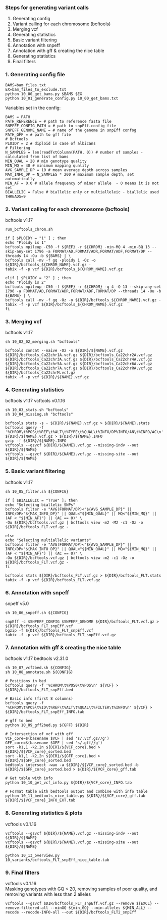 ### Steps for generating variant calls
1. Generating config
2. Variant calling for each chromosome (bcftools)
3. Merging vcf
4. Generating statistics
5. Basic variant filtering
6. Annotation with snpeff
7. Annotation with gff & creating the nice table
8. Generating statistics
9. Final filters

### 1. Generating config file
```
BAMS=bam_files.txt
EX=bam_files_to_exclude.txt
python 10_00_get_bams.py $BAMS $EX
python 10_01_generate_config.py 10_00_get_bams.txt
```
Variables set in the config:
```
BAMS = PATH
PATH_REFERENCE = # path to reference fasta file
SNPEFF_CONFIG_PATH = # path to snpEff.config file
SNPEFF_GENOME_NAME = # name of the genome in snpEff confog
PATH_GFF = # path to gff file
# Bcftools
PLOIDY = 2 # diploid in case of albicans
# Filtering
N_SAMPLES = len(readTxtColumn(PATH, 0)) # number of samples - calculated from list of bams 
MIN_QUAL = 20 # min genotype quality
MIN_MQ = 40 # minimum mapping quality
AVG_SAMPLE_DP = 10 # mean average depth across samples
MAX_INFO_DP = N_SAMPLES * 200 # maximum sample depth, set automatically
MIN_AF = 0.0 # allele frequency of minor allele  - 0 means it is not set
BIALLELIC = False # biallelic only or multialleleic - biallelic used
THREADS=9
```

### 2. Variant calling for each chromosome (bcftools)
bcftools v1.17
```
run_bcftools_chrom.sh
```
```
if [ $PLOIDY = "1" ] ; then
echo "Ploidy is 1"
bcftools mpileup -C50 -f ${REF} -r ${CHROM} -min-MQ 4 -min-BQ 13 --skip-any-set 1796 -a FORMAT/AD,FORMAT/ADR,FORMAT/ADF,FORMAT/DP --threads 14 -Ou -b ${BAMS} | \
bcftools call -mv -f gq -ploidy 1 -Oz -o ${DIR}/bcftools_${CHROM_NAME}.vcf.gz -
tabix -f -p vcf ${DIR}/bcftools_${CHROM_NAME}.vcf.gz

elif [ $PLOIDY = "2" ] ; then
echo "Ploidy is 2"
bcftools mpileup -C50 -f ${REF} -r ${CHROM} -q 4 -Q 13 --skip-any-set 1796 -a FORMAT/AD,FORMAT/ADR,FORMAT/ADF,FORMAT/DP --threads 14 -Ou -b ${BAMS} | \
bcftools call -mv -f gq -Oz -o ${DIR}/bcftools_${CHROM_NAME}.vcf.gz -
tabix -f -p vcf ${DIR}/bcftools_${CHROM_NAME}.vcf.gz
fi
```
### 3. Merging vcf
bcftools v1.17
```
sh 10_02_02_merging.sh "bcftools"
```
```
bcftools concat --naive -Oz -o ${DIR}/${NAME}.vcf.gz ${DIR}/bcftools_Ca22chr1A.vcf.gz ${DIR}/bcftools_Ca22chr2A.vcf.gz ${DIR}/bcftools_Ca22chr3A.vcf.gz ${DIR}/bcftools_Ca22chr4A.vcf.gz ${DIR}/bcftools_Ca22chr5A.vcf.gz ${DIR}/bcftools_Ca22chr6A.vcf.gz ${DIR}/bcftools_Ca22chr7A.vcf.gz ${DIR}/bcftools_Ca22chrRA.vcf.gz ${DIR}/bcftools_Ca22chrM.vcf.gz
tabix -f -p vcf ${DIR}/${NAME}.vcf.gz
```
### 4. Generating statistics
bcftools v1.17
vcftools v0.1.16
```
sh 10_03_stats.sh "bcftools"
sh 10_04_missing.sh "bcftools"
```
```
bcftools stats -s - ${DIR}/${NAME}.vcf.gz > ${DIR}/${NAME}.stats
bcftools query -f '%CHROM\t%POS\t%REF\t%ALT\t%TYPE\t%QUAL\t%INFO/DP%INFO/AN\t%INFO/AC\n' ${DIR}/${NAME}.vcf.gz > ${DIR}/${NAME}.INFO
gzip -f ${DIR}/${NAME}.INFO
vcftools --gzvcf ${DIR}/${NAME}.vcf.gz --missing-indv --out ${DIR}/${NAME}
vcftools --gzvcf ${DIR}/${NAME}.vcf.gz --missing-site --out ${DIR}/${NAME}
```
### 5. Basic variant filtering
bcftools v1.17
```
sh 10_05_filter.sh ${CONFIG}
```

```
if [ $BIALLELIC = "True" ]; then
echo "Selecting biallelic SNPs"
bcftools filter -e "AVG(FORMAT/DP)<"${AVG_SAMPLE_DP}" || INFO/DP>"${MAX_INFO_DP}" || QUAL<"${MIN_QUAL}" || MQ<"${MIN_MQ}" || (AF < "${MIN_AF}") || (AC == 0)" \
-Ou ${DIR}/bcftools.vcf.gz | bcftools view -m2 -M2 -c1 -Oz -o ${DIR}/bcftools_FLT.vcf.gz -

else
echo "Selecting multiallelic variants"
bcftools filter -e "AVG(FORMAT/DP)<"${AVG_SAMPLE_DP}" || INFO/DP>"${MAX_INFO_DP}" || QUAL<"${MIN_QUAL}" || MQ<"${MIN_MQ}" || (AF < "${MIN_AF}") || (AC == 0)" \
-Ou ${DIR}/bcftools.vcf.gz | bcftools view -m2 -c1 -Oz -o ${DIR}/bcftools_FLT.vcf.gz -
fi

bcftools stats ${DIR}/bcftools_FLT.vcf.gz > ${DIR}/bcftools_FLT.stats
tabix -f -p vcf ${DIR}/bcftools_FLT.vcf.gz
```
### 6. Annotation with snpeff
snpeff v5.0
```
sh 10_06_snpeff.sh ${CONFIG}
```
```
snpEff -c $SNPEFF_CONFIG $SNPEFF_GENOME ${DIR}/bcftools_FLT.vcf.gz > ${DIR}/bcftools_FLT_snpEff.vcf
bgzip -f ${DIR}/bcftools_FLT_snpEff.vcf
tabix -f -p vcf ${DIR}/bcftools_FLT_snpEff.vcf.gz
```
### 7. Annotation with gff & creating the nice table
bcftools v1.17
bedtools v2.31.0
```
sh 10_07_vcf2bed.sh ${CONFIG}
sh 10_08_annotate.sh ${CONFIG}
```
```
# Positions in bed
bcftools query -f '%CHROM\t%POS0\t%POS\n' ${VCF} > ${DIR}/bcftools_FLT_snpEff.bed

# Basic info (first 8 columns)
bcftools query -f '%CHROM\t%POS\t%ID\t%REF\t%ALT\t%QUAL\t%FILTER\t%INFO\n' ${VCF} > ${DIR}/bcftools_FLT_snpEff_INFO.tab

# gff to bed
python 10_09_gff2bed.py ${GFF} ${DIR}

# Intersection of vcf with gff
VCF_core=$(basename $VCF | sed 's/.vcf.gz//g')
GFF_core=$(basename $GFF | sed 's/.gff//g')
sort -k1,1 -k2,2n ${DIR}/${VCF_core}.bed > ${DIR}/${VCF_core}_sorted.bed
sort -k1,1 -k2,2n ${DIR}/${GFF_core}.bed > ${DIR}/${GFF_core}_sorted.bed
bedtools intersect -wao -a ${DIR}/${VCF_core}_sorted.bed -b ${DIR}/${GFF_core}_sorted.bed > ${DIR}/${VCF_core}_gff.tab

# Get table with info
python 10_10_get_vcf_info.py ${DIR}/${VCF_core}_INFO.tab

# Format table with bedtools output and combine with info table
python 10_11_bedtools_nice_table.py ${DIR}/${VCF_core}_gff.tab ${DIR}/${VCF_core}_INFO_EXT.tab
```
### 8. Generating statistics & plots
vcftools v0.1.16
```
vcftools --gzvcf ${DIR}/${NAME}.vcf.gz --missing-indv --out ${DIR}/${NAME}
vcftools --gzvcf ${DIR}/${NAME}.vcf.gz --missing-site --out ${DIR}/${NAME}

python 10_13_overview.py 10_variants/bcftools_FLT_snpEff_nice_table.tab
```
### 9. Final filters
vcftools v0.1.16  
Masking genotypes with GQ < 20, removing samples of poor quality, and removing variants with less than 2 alleles
```
vcftools --gzvcf $DIR/bcftools_FLT_snpEff.vcf.gz --remove ${EXCL} --remove-filtered-all --minGQ ${min_GQ} --min-alleles ${MIN_ALL} --recode --recode-INFO-all --out ${DIR}/bcftools_FLT2_snpEff
```
